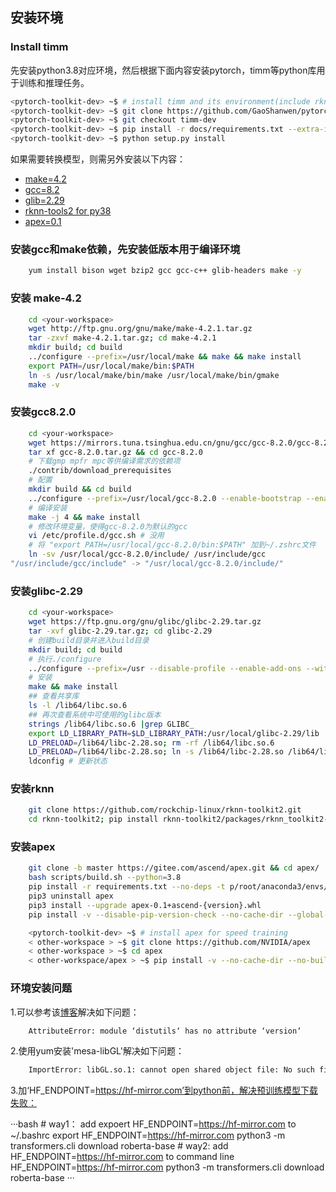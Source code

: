 ## 安装环境

### Install timm

先安装python3.8对应环境，然后根据下面内容安装pytorch，timm等python库用于训练和推理任务。

```bash
<pytorch-toolkit-dev> ~$ # install timm and its environment(include rknn-tools2)
<pytorch-toolkit-dev> ~$ git clone https://github.com/GaoShanwen/pytorch-toolkit-dev.git
<pytorch-toolkit-dev> ~$ git checkout timm-dev
<pytorch-toolkit-dev> ~$ pip install -r docs/requirements.txt --extra-index-url https://download.pytorch.org/whl/cu117
<pytorch-toolkit-dev> ~$ python setup.py install
```

如果需要转换模型，则需另外安装以下内容：

+ [make=4.2](https://github.com/GaoShanwen/pytorch-toolkit-dev/blob/timm-dev/docs/environment.md#安装-make-42)
+ [gcc=8.2](https://github.com/GaoShanwen/pytorch-toolkit-dev/blob/timm-dev/docs/environment.md#安装gcc820)
+ [glib=2.29](https://github.com/GaoShanwen/pytorch-toolkit-dev/blob/timm-dev/docs/environment.md#安装glibc-229)
+ [rknn-tools2 for py38](https://github.com/GaoShanwen/pytorch-toolkit-dev/blob/timm-dev/docs/environment.md#安装rknn)
+ [apex=0.1](https://github.com/GaoShanwen/pytorch-toolkit-dev/blob/timm-dev/docs/environment.md#apex安装)

### 安装gcc和make依赖，先安装低版本用于编译环境

```bash
    yum install bison wget bzip2 gcc gcc-c++ glib-headers make -y
```

### 安装 make-4.2

```bash
    cd <your-workspace>
    wget http://ftp.gnu.org/gnu/make/make-4.2.1.tar.gz
    tar -zxvf make-4.2.1.tar.gz; cd make-4.2.1
    mkdir build; cd build
    ../configure --prefix=/usr/local/make && make && make install
    export PATH=/usr/local/make/bin:$PATH
    ln -s /usr/local/make/bin/make /usr/local/make/bin/gmake
    make -v
```

### 安装gcc8.2.0

```bash
    cd <your-workspace>
    wget https://mirrors.tuna.tsinghua.edu.cn/gnu/gcc/gcc-8.2.0/gcc-8.2.0.tar.gz
    tar xf gcc-8.2.0.tar.gz && cd gcc-8.2.0
    # 下载gmp mpfr mpc等供编译需求的依赖项
    ./contrib/download_prerequisites
    # 配置
    mkdir build && cd build
    ../configure --prefix=/usr/local/gcc-8.2.0 --enable-bootstrap --enable-checking=release --enable-languages=c,c++ --disable-multilib
    # 编译安装
    make -j 4 && make install
    # 修改环境变量，使得gcc-8.2.0为默认的gcc
    vi /etc/profile.d/gcc.sh # 没用
    # 将 "export PATH=/usr/local/gcc-8.2.0/bin:$PATH" 加到~/.zshrc文件
    ln -sv /usr/local/gcc-8.2.0/include/ /usr/include/gcc
"/usr/include/gcc/include" -> "/usr/local/gcc-8.2.0/include/"
```

### 安装glibc-2.29

```bash
    cd <your-workspace>
    wget https://ftp.gnu.org/gnu/glibc/glibc-2.29.tar.gz
    tar -xvf glibc-2.29.tar.gz; cd glibc-2.29
    # 创建build目录并进入build目录
    mkdir build; cd build
    # 执行./configure
    ../configure --prefix=/usr --disable-profile --enable-add-ons --with-headers=/usr/include --with-binutils=/usr/bin
    # 安装
    make && make install
    ## 查看共享库
    ls -l /lib64/libc.so.6
    ## 再次查看系统中可使用的glibc版本
    strings /lib64/libc.so.6 |grep GLIBC_
    export LD_LIBRARY_PATH=$LD_LIBRARY_PATH:/usr/local/glibc-2.29/lib
    LD_PRELOAD=/lib64/libc-2.28.so; rm -rf /lib64/libc.so.6
    LD_PRELOAD=/lib64/libc-2.28.so; ln -s /lib64/libc-2.28.so /lib64/libc.so.6
    ldconfig # 更新状态
```

### 安装rknn

```bash
    git clone https://github.com/rockchip-linux/rknn-toolkit2.git
    cd rknn-toolkit2; pip install rknn-toolkit2/packages/rknn_toolkit2-*-cp38-cp38-linux_x86_64.whl --no-deps
```

### 安装apex

```bash
    git clone -b master https://gitee.com/ascend/apex.git && cd apex/
    bash scripts/build.sh --python=3.8
    pip install -r requirements.txt --no-deps -t p/root/anaconda3/envs/py38/lib/python3.8/site-packages
    pip3 uninstall apex
    pip3 install --upgrade apex-0.1+ascend-{version}.whl
    pip install -v --disable-pip-version-check --no-cache-dir --global-option="--cpp_ext" --global-option="--cuda_ext" ./

    <pytorch-toolkit-dev> ~$ # install apex for speed training
    < other-workspace > ~$ git clone https://github.com/NVIDIA/apex
    < other-workspace > ~$ cd apex
    < other-workspace/apex > ~$ pip install -v --no-cache-dir --no-build-isolation --global-option="--cpp_ext" --global-option="--cuda_ext" --global-option="--deprecated_fused_adam" --global-option="--xentropy" --global-option="--fast_multihead_attn" ./
```

### 环境安装问题

1.可以参考该[博客](https://blog.csdn.net/qq_42076902/article/details/129261266)解决如下问题：

```bash
    AttributeError: module ‘distutils‘ has no attribute ‘version‘
```

2.使用yum安装'mesa-libGL'解决如下问题：

```bash
    ImportError: libGL.so.1: cannot open shared object file: No such file or directory
```

3.加‘HF_ENDPOINT=https://hf-mirror.com’到python前，解决预训练模型下载失败：

···bash
    # way1： add expoert HF_ENDPOINT=https://hf-mirror.com to ~/.bashrc
    export HF_ENDPOINT=https://hf-mirror.com
    python3 -m transformers.cli download roberta-base
    # way2: add HF_ENDPOINT=https://hf-mirror.com to command line
    HF_ENDPOINT=https://hf-mirror.com python3 -m transformers.cli download roberta-base
···